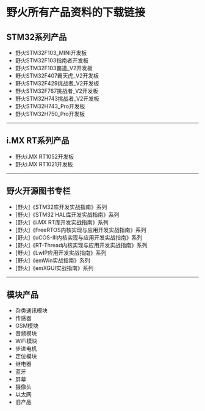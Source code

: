 # 野火所有产品资料的下载链接
## STM32系列产品
* 野火STM32F103_MINI开发板 
* 野火STM32F103指南者开发板
* 野火STM32F103霸道_V2开发板
* 野火STM32F407霸天虎_V2开发板
* 野火STM32F429挑战者_V2开发板
* 野火STM32F767挑战者_V2开发板
* 野火STM32H743挑战者_V2开发板
* 野火STM32H743_Pro开发板
* 野火STM32H750_Pro开发板

***

## i.MX RT系列产品
* 野火i.MX RT1052开发板
* 野火i.MX RT1021开发板

***

## 野火开源图书专栏
* [野火]《STM32库开发实战指南》系列
* [野火]《STM32 HAL库开发实战指南》系列
* [野火]《i.MX RT库开发实战指南》系列
* [野火]《FreeRTOS内核实现与应用开发实战指南》系列
* [野火]《uCOS-III内核实现与应用开发实战指南》系列
* [野火]《RT-Thread内核实现与应用开发实战指南》系列
* [野火]《LwIP应用开发实战指南》系列
* [野火]《emWin实战指南》系列
* [野火]《emXGUI实战指南》系列

***

## 模块产品
* 杂类通讯模块
* 传感器
* GSM模块
* 音频模块
* WiFi模块
* 步进电机
* 定位模块
* 继电器
* 蓝牙
* 屏幕
* 摄像头
* 以太网
* 旧产品
